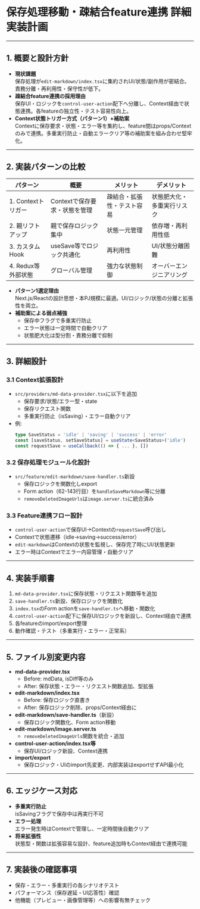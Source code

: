 # 保存処理移動・疎結合feature連携 詳細実装計画

---

## 1. 概要と設計方針

- **現状課題**  
  保存処理が`edit-markdown/index.tsx`に集約されUI/状態/副作用が密結合。責務分離・再利用性・保守性が低下。
- **疎結合feature連携の採用理由**  
  保存UI・ロジックを`control-user-action`配下へ分離し、Context経由で状態連携。各featureの独立性・テスト容易性向上。
- **Context状態トリガー方式（パターン1）+補助案**  
  Contextに保存要求・状態・エラー等を集約し、feature間はprops/Contextのみで連携。多重実行防止・自動エラークリア等の補助案を組み合わせ堅牢化。

---

## 2. 実装パターンの比較

| パターン | 概要 | メリット | デメリット |
|----------|------|----------|------------|
| 1. Contextトリガー | Contextで保存要求・状態を管理 | 疎結合・拡張性・テスト容易 | 状態肥大化・多重実行リスク |
| 2. 親リフトアップ | 親で保存ロジック集中 | 状態一元管理 | 依存増・再利用性低 |
| 3. カスタムHook | useSave等でロジック共通化 | 再利用性 | UI/状態分離困難 |
| 4. Redux等外部状態 | グローバル管理 | 強力な状態制御 | オーバーエンジニアリング |

- **パターン1選定理由**  
  Next.js/Reactの設計思想・本PJ規模に最適。UI/ロジック/状態の分離と拡張性を両立。
- **補助案による弱点補強**  
  - 保存中フラグで多重実行防止
  - エラー状態は一定時間で自動クリア
  - 状態肥大化は型分割・責務分離で抑制

---

## 3. 詳細設計

### 3.1 Context拡張設計

- `src/providers/md-data-provider.tsx`に以下を追加  
  - 保存要求/状態/エラー型・state
  - 保存リクエスト関数
  - 多重実行防止（isSaving）・エラー自動クリア
- 例:  
  ```ts
  type SaveStatus = 'idle' | 'saving' | 'success' | 'error'
  const [saveStatus, setSaveStatus] = useState<SaveStatus>('idle')
  const requestSave = useCallback(() => { ... }, [])
  ```

### 3.2 保存処理モジュール化設計

- `src/feature/edit-markdown/save-handler.ts`新設  
  - 保存ロジックを関数化しexport
  - Form action（62-143行目）を`handleSaveMarkdown`等に分離
  - `removeDeletedImageUrls`は`image.server.ts`に統合済み

### 3.3 Feature連携フロー設計

- `control-user-action`で保存UI→Contextの`requestSave`呼び出し
- Contextで状態遷移（idle→saving→success/error）
- `edit-markdown`はContextの状態を監視し、保存完了時にUI/状態更新
- エラー時はContextでエラー内容管理・自動クリア

---

## 4. 実装手順書

1. `md-data-provider.tsx`に保存状態・リクエスト関数等を追加
2. `save-handler.ts`新設、保存ロジックを関数化
3. `index.tsx`のForm actionを`save-handler.ts`へ移動・関数化
5. `control-user-action`配下に保存UI/ロジックを新設し、Context経由で連携
6. 各featureのimport/export整理
7. 動作確認・テスト（多重実行・エラー・正常系）

---

## 5. ファイル別変更内容

- **md-data-provider.tsx**  
  - Before: mdData, isDiff等のみ  
  - After: 保存状態・エラー・リクエスト関数追加、型拡張
- **edit-markdown/index.tsx**  
  - Before: 保存ロジック直書き  
  - After: 保存ロジック削除、props/Context経由に
- **edit-markdown/save-handler.ts**（新設）  
  - 保存ロジック関数化、Form action移動
- **edit-markdown/image.server.ts**
  - `removeDeletedImageUrls`関数を統合・追加
- **control-user-action/index.tsx等**  
  - 保存UI/ロジック新設、Context連携
- **import/export**  
  - 保存ロジック・UIのimport先変更、内部実装はexportせずAPI最小化

---

## 6. エッジケース対応

- **多重実行防止**  
  isSavingフラグで保存中は再実行不可
- **エラー処理**  
  エラー発生時はContextで管理し、一定時間後自動クリア
- **将来拡張性**  
  状態型・関数は拡張容易な設計、feature追加時もContext経由で連携可能

---

## 7. 実装後の確認事項

- 保存・エラー・多重実行の各シナリオテスト
- パフォーマンス（保存遅延・UI応答性）確認
- 他機能（プレビュー・画像管理等）への影響有無チェック
